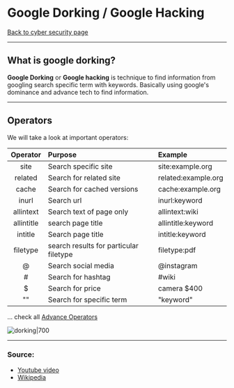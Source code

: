 # Google Dorking / Google Hacking
[Back to cyber security page](../index.md)
- --
## What is google dorking?
**Google Dorking** or **Google hacking** is technique to find information from googling search specific term with keywords. Basically using google's dominance and advance tech to find information.
- --
## Operators
We will take a look at important operators:

|Operator|Purpose|Example|
|:-:|:-|:-|
|site|Search specific site|site:example.org|
|related|Search for related site|related:example.org|
|cache|Search for cached versions|cache:example.org|
|inurl|Search url|inurl:keyword|
|allintext|Search text of page only|allintext:wiki|
|allintitle|search page title|allintitle:keyword|
|intitle|Search page title|intitle:keyword|
|filetype|search results for particular filetype|filetype:pdf|
|@|Search social media|@instagram|
|#|Search for hashtag|\#wiki|
|$|Search for price|camera $400|
|""|Search for specific term|"keyword"|

... check all [Advance Operators](https://en.wikipedia.org/wiki/Google_hacking)

![dorking|700](https://www.cybrary.it/wp-content/uploads/2016/06/Google-Dorks-Guide-8.5x14-1.jpg)
- --
### Source:
- [Youtube video](https://youtu.be/u_gOnwWEXiA)
- [Wikipedia](https://en.wikipedia.org/wiki/Google_hacking)
